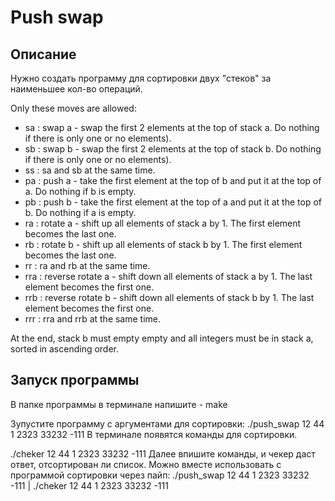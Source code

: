 # Push swap

## Описание
Нужно создать программу для сортировки двух "стеков" за наименьшее кол-во операций. 

Only these moves are allowed:

* sa : swap a - swap the first 2 elements at the top of stack a. Do nothing if there is only one or no elements). 
* sb : swap b - swap the first 2 elements at the top of stack b. Do nothing if there is only one or no elements). 
* ss : sa and sb at the same time.
* pa : push a - take the first element at the top of b and put it at the top of a. Do nothing if b is empty.
* pb : push b - take the first element at the top of a and put it at the top of b. Do nothing if a is empty.
* ra : rotate a - shift up all elements of stack a by 1. The first element becomes the last one.
* rb : rotate b - shift up all elements of stack b by 1. The first element becomes the last one.
* rr : ra and rb at the same time.
* rra : reverse rotate a - shift down all elements of stack a by 1. The last element becomes the first one.
* rrb : reverse rotate b - shift down all elements of stack b by 1. The last element becomes the first one.
* rrr : rra and rrb at the same time.

At the end, stack b must empty empty and all integers must be in stack a, sorted in ascending order. 

## Запуск программы

В папке программы в терминале напишите - make

Зупустите программу c аргументами для сортировки:
./push_swap 12 44 1 2323 33232 -111
В терминале появятся команды для сортировки.

./cheker 12 44 1 2323 33232 -111 
Далее впишите команды, и чекер даст ответ, отсортирован ли список. Можно вместе использовать с программой сортировки через пайп:
./push_swap 12 44 1 2323 33232 -111 | ./cheker 12 44 1 2323 33232 -111 
